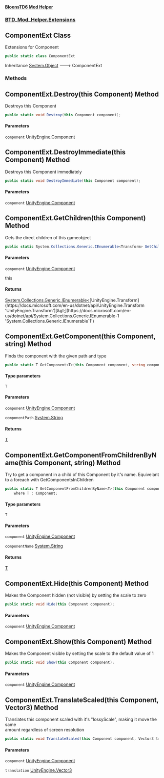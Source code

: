 #### [BloonsTD6 Mod Helper](README.md 'README')
### [BTD_Mod_Helper.Extensions](README.md#BTD_Mod_Helper.Extensions 'BTD_Mod_Helper.Extensions')

## ComponentExt Class

Extensions for Component

```csharp
public static class ComponentExt
```

Inheritance [System.Object](https://docs.microsoft.com/en-us/dotnet/api/System.Object 'System.Object') &#129106; ComponentExt
### Methods

<a name='BTD_Mod_Helper.Extensions.ComponentExt.Destroy(thisComponent)'></a>

## ComponentExt.Destroy(this Component) Method

Destroys this Component

```csharp
public static void Destroy(this Component component);
```
#### Parameters

<a name='BTD_Mod_Helper.Extensions.ComponentExt.Destroy(thisComponent).component'></a>

`component` [UnityEngine.Component](https://docs.microsoft.com/en-us/dotnet/api/UnityEngine.Component 'UnityEngine.Component')

<a name='BTD_Mod_Helper.Extensions.ComponentExt.DestroyImmediate(thisComponent)'></a>

## ComponentExt.DestroyImmediate(this Component) Method

Destroys this Component immediately

```csharp
public static void DestroyImmediate(this Component component);
```
#### Parameters

<a name='BTD_Mod_Helper.Extensions.ComponentExt.DestroyImmediate(thisComponent).component'></a>

`component` [UnityEngine.Component](https://docs.microsoft.com/en-us/dotnet/api/UnityEngine.Component 'UnityEngine.Component')

<a name='BTD_Mod_Helper.Extensions.ComponentExt.GetChildren(thisComponent)'></a>

## ComponentExt.GetChildren(this Component) Method

Gets the direct children of this gameobject

```csharp
public static System.Collections.Generic.IEnumerable<Transform> GetChildren(this Component component);
```
#### Parameters

<a name='BTD_Mod_Helper.Extensions.ComponentExt.GetChildren(thisComponent).component'></a>

`component` [UnityEngine.Component](https://docs.microsoft.com/en-us/dotnet/api/UnityEngine.Component 'UnityEngine.Component')

this

#### Returns
[System.Collections.Generic.IEnumerable&lt;](https://docs.microsoft.com/en-us/dotnet/api/System.Collections.Generic.IEnumerable-1 'System.Collections.Generic.IEnumerable`1')[UnityEngine.Transform](https://docs.microsoft.com/en-us/dotnet/api/UnityEngine.Transform 'UnityEngine.Transform')[&gt;](https://docs.microsoft.com/en-us/dotnet/api/System.Collections.Generic.IEnumerable-1 'System.Collections.Generic.IEnumerable`1')

<a name='BTD_Mod_Helper.Extensions.ComponentExt.GetComponent_T_(thisComponent,string)'></a>

## ComponentExt.GetComponent<T>(this Component, string) Method

Finds the component with the given path and type

```csharp
public static T GetComponent<T>(this Component component, string componentPath);
```
#### Type parameters

<a name='BTD_Mod_Helper.Extensions.ComponentExt.GetComponent_T_(thisComponent,string).T'></a>

`T`
#### Parameters

<a name='BTD_Mod_Helper.Extensions.ComponentExt.GetComponent_T_(thisComponent,string).component'></a>

`component` [UnityEngine.Component](https://docs.microsoft.com/en-us/dotnet/api/UnityEngine.Component 'UnityEngine.Component')

<a name='BTD_Mod_Helper.Extensions.ComponentExt.GetComponent_T_(thisComponent,string).componentPath'></a>

`componentPath` [System.String](https://docs.microsoft.com/en-us/dotnet/api/System.String 'System.String')

#### Returns
[T](BTD_Mod_Helper.Extensions.ComponentExt.md#BTD_Mod_Helper.Extensions.ComponentExt.GetComponent_T_(thisComponent,string).T 'BTD_Mod_Helper.Extensions.ComponentExt.GetComponent<T>(this Component, string).T')

<a name='BTD_Mod_Helper.Extensions.ComponentExt.GetComponentFromChildrenByName_T_(thisComponent,string)'></a>

## ComponentExt.GetComponentFromChildrenByName<T>(this Component, string) Method

Try to get a component in a child of this Component by it's name. Equivelant to a foreach with GetComponentsInChildren

```csharp
public static T GetComponentFromChildrenByName<T>(this Component component, string componentName)
    where T : Component;
```
#### Type parameters

<a name='BTD_Mod_Helper.Extensions.ComponentExt.GetComponentFromChildrenByName_T_(thisComponent,string).T'></a>

`T`
#### Parameters

<a name='BTD_Mod_Helper.Extensions.ComponentExt.GetComponentFromChildrenByName_T_(thisComponent,string).component'></a>

`component` [UnityEngine.Component](https://docs.microsoft.com/en-us/dotnet/api/UnityEngine.Component 'UnityEngine.Component')

<a name='BTD_Mod_Helper.Extensions.ComponentExt.GetComponentFromChildrenByName_T_(thisComponent,string).componentName'></a>

`componentName` [System.String](https://docs.microsoft.com/en-us/dotnet/api/System.String 'System.String')

#### Returns
[T](BTD_Mod_Helper.Extensions.ComponentExt.md#BTD_Mod_Helper.Extensions.ComponentExt.GetComponentFromChildrenByName_T_(thisComponent,string).T 'BTD_Mod_Helper.Extensions.ComponentExt.GetComponentFromChildrenByName<T>(this Component, string).T')

<a name='BTD_Mod_Helper.Extensions.ComponentExt.Hide(thisComponent)'></a>

## ComponentExt.Hide(this Component) Method

Makes the Component hidden (not visible) by setting the scale to zero

```csharp
public static void Hide(this Component component);
```
#### Parameters

<a name='BTD_Mod_Helper.Extensions.ComponentExt.Hide(thisComponent).component'></a>

`component` [UnityEngine.Component](https://docs.microsoft.com/en-us/dotnet/api/UnityEngine.Component 'UnityEngine.Component')

<a name='BTD_Mod_Helper.Extensions.ComponentExt.Show(thisComponent)'></a>

## ComponentExt.Show(this Component) Method

Makes the Component visible by setting the scale to the default value of 1

```csharp
public static void Show(this Component component);
```
#### Parameters

<a name='BTD_Mod_Helper.Extensions.ComponentExt.Show(thisComponent).component'></a>

`component` [UnityEngine.Component](https://docs.microsoft.com/en-us/dotnet/api/UnityEngine.Component 'UnityEngine.Component')

<a name='BTD_Mod_Helper.Extensions.ComponentExt.TranslateScaled(thisComponent,Vector3)'></a>

## ComponentExt.TranslateScaled(this Component, Vector3) Method

Translates this component scaled with it's "lossyScale", making it move the same  
amount regardless of screen resolution

```csharp
public static void TranslateScaled(this Component component, Vector3 translation);
```
#### Parameters

<a name='BTD_Mod_Helper.Extensions.ComponentExt.TranslateScaled(thisComponent,Vector3).component'></a>

`component` [UnityEngine.Component](https://docs.microsoft.com/en-us/dotnet/api/UnityEngine.Component 'UnityEngine.Component')

<a name='BTD_Mod_Helper.Extensions.ComponentExt.TranslateScaled(thisComponent,Vector3).translation'></a>

`translation` [UnityEngine.Vector3](https://docs.microsoft.com/en-us/dotnet/api/UnityEngine.Vector3 'UnityEngine.Vector3')